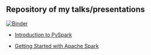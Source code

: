 ## Repository of my talks/presentations

[![Binder](http://mybinder.org/badge.svg)](http://mybinder.org/repo/shagunsodhani/talks)


* [Introduction to PySpark](https://github.com/shagunsodhani/talks/tree/master/spark/PyDelhi)

* [Getting Started with Apache Spark](https://github.com/shagunsodhani/talks/tree/master/spark/BDI)
